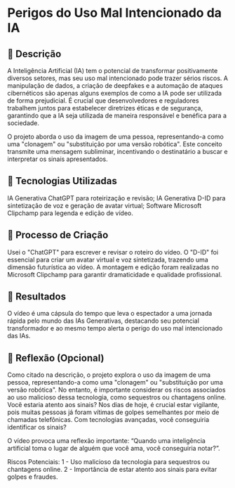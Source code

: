 # Perigos do Uso Mal Intencionado da IA

## 📒 Descrição
A Inteligência Artificial (IA) tem o potencial de transformar positivamente diversos setores, mas seu uso mal intencionado pode trazer sérios riscos. A manipulação de dados, a criação de deepfakes e a automação de ataques cibernéticos são apenas alguns exemplos de como a IA pode ser utilizada de forma prejudicial. É crucial que desenvolvedores e reguladores trabalhem juntos para estabelecer diretrizes éticas e de segurança, garantindo que a IA seja utilizada de maneira responsável e benéfica para a sociedade.

O projeto aborda o uso da imagem de uma pessoa, representando-a como uma "clonagem" ou "substituição por uma versão robótica". Este conceito transmite uma mensagem subliminar, incentivando o destinatário a buscar e interpretar os sinais apresentados.

## 🤖 Tecnologias Utilizadas
IA Generativa ChatGPT para roteirização e revisão;
IA Generativa D-ID para sintetização de voz e geração de avatar virtual;
Software Microsoft Clipchamp para legenda e edição de vídeo.

## 🧐 Processo de Criação
Usei o "ChatGPT" para escrever e revisar o roteiro do vídeo. O "D-ID" foi essencial para criar um avatar virtual e voz sintetizada, trazendo uma dimensão futurística ao vídeo. A montagem e edição foram realizadas no Microsoft Clipchamp para garantir dramaticidade e qualidade profissional.

## 🚀 Resultados
O vídeo é uma cápsula do tempo que leva o espectador a uma jornada rápida pelo mundo das IAs Generativas, destacando seu potencial transformador e ao mesmo tempo alerta o perigo do uso mal intencionado das IAs.

## 💭 Reflexão (Opcional)
Como citado na descrição, o projeto explora o uso da imagem de uma pessoa, representando-a como uma "clonagem" ou "substituição por uma versão robótica". No entanto, é importante considerar os riscos associados ao uso malicioso dessa tecnologia, como sequestros ou chantagens online. Você estaria atento aos sinais? Nos dias de hoje, é crucial estar vigilante, pois muitas pessoas já foram vítimas de golpes semelhantes por meio de chamadas telefônicas. Com tecnologias avançadas, você conseguiria identificar os sinais?

O vídeo provoca uma reflexão importante: “Quando uma inteligência artificial toma o lugar de alguém que você ama, você conseguiria notar?”.

Riscos Potenciais:
1 - Uso malicioso da tecnologia para sequestros ou chantagens online.
2 - Importância de estar atento aos sinais para evitar golpes e fraudes.
